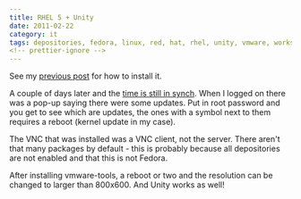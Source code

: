 ```yaml
---
title: RHEL 5 + Unity
date: 2011-02-22
category: it
tags: depositories, fedora, linux, red, hat, rhel, unity, vmware, workstation
<!-- prettier-ignore -->
---
```


See my
[previous post](https://www.guldmyr.com/red-hat-enterprise-linuxrhel-in-vmware-workstation/)
for how to install it.

A couple of days later and the
[time is still in synch](https://www.guldmyr.com/time-sync-for-linux-vms-in-vmware-workstation/ "rhel synch vmware workstation").
When I logged on there was a pop-up saying there were some updates. Put in root
password and you get to see which are updates, the ones with a symbol next to
them requires a reboot (kernel update in my case).

The VNC that was installed was a VNC client, not the server. There aren't that
many packages by default - this is probably because all depositories are not
enabled and that this is not Fedora.

After installing vmware-tools, a reboot or two and the resolution can be changed
to larger than 800x600. And Unity works as well!
